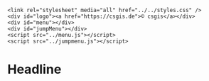 <!-- the Menu -->
    <link rel="stylesheet" media="all" href="../../styles.css" />
    <div id="logo"><a href="https://csgis.de">© csgis</a></div>
    <div id="menu"></div>
    <div id="jumpMenu"></div>
    <script src="../menu.js"></script>
    <script src="../jumpmenu.js"></script>
<!-- the Menu -->


# Headline


